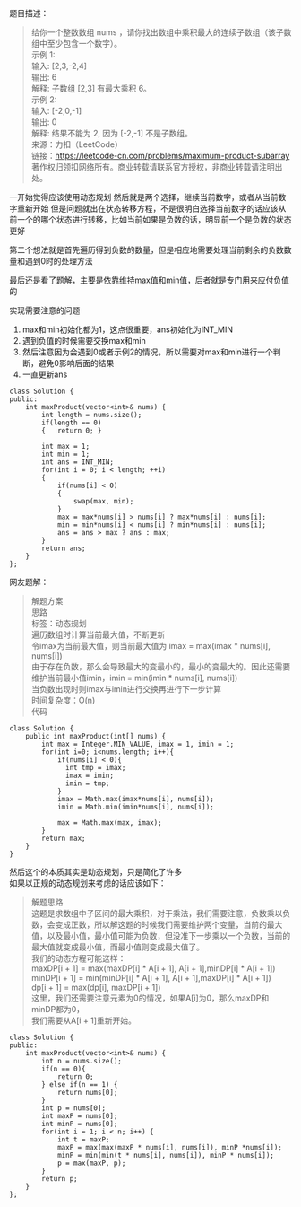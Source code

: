 题目描述：
> 给你一个整数数组 nums ，请你找出数组中乘积最大的连续子数组（该子数组中至少包含一个数字）。      
示例 1:        
输入: [2,3,-2,4]        
输出: 6       
解释: 子数组 [2,3] 有最大乘积 6。      
示例 2:       
输入: [-2,0,-1]      
输出: 0        
解释: 结果不能为 2, 因为 [-2,-1] 不是子数组。       
来源：力扣（LeetCode）       
链接：https://leetcode-cn.com/problems/maximum-product-subarray       
著作权归领扣网络所有。商业转载请联系官方授权，非商业转载请注明出处。       

一开始觉得应该使用动态规划
然后就是两个选择，继续当前数字，或者从当前数字重新开始
但是问题就出在状态转移方程，不是很明白选择当前数字的话应该从前一个的哪个状态进行转移，比如当前如果是负数的话，明显前一个是负数的状态更好

第二个想法就是首先遍历得到负数的数量，但是相应地需要处理当前剩余的负数数量和遇到0时的处理方法

最后还是看了题解，主要是依靠维持max值和min值，后者就是专门用来应付负值的

实现需要注意的问题
1. max和min初始化都为1，这点很重要，ans初始化为INT_MIN
2. 遇到负值的时候需要交换max和min
3. 然后注意因为会遇到0或者示例2的情况，所以需要对max和min进行一个判断，避免0影响后面的结果
4. 一直更新ans

```
class Solution {
public:
    int maxProduct(vector<int>& nums) {
        int length = nums.size();
        if(length == 0)
        {   return 0; }
        
        int max = 1;
        int min = 1;
        int ans = INT_MIN;
        for(int i = 0; i < length; ++i)
        {
            if(nums[i] < 0)
            {
                swap(max, min);
            }
            max = max*nums[i] > nums[i] ? max*nums[i] : nums[i];
            min = min*nums[i] < nums[i] ? min*nums[i] : nums[i];
            ans = ans > max ? ans : max; 
        }
        return ans;
    }
};
```

网友题解：
> 解题方案      
思路      
标签：动态规划       
遍历数组时计算当前最大值，不断更新         
令imax为当前最大值，则当前最大值为 imax = max(imax * nums[i], nums[i])           
由于存在负数，那么会导致最大的变最小的，最小的变最大的。因此还需要维护当前最小值imin，imin = min(imin * nums[i], nums[i])       
当负数出现时则imax与imin进行交换再进行下一步计算        
时间复杂度：O(n)        
代码      

```
class Solution {
    public int maxProduct(int[] nums) {
        int max = Integer.MIN_VALUE, imax = 1, imin = 1;
        for(int i=0; i<nums.length; i++){
            if(nums[i] < 0){ 
              int tmp = imax;
              imax = imin;
              imin = tmp;
            }
            imax = Math.max(imax*nums[i], nums[i]);
            imin = Math.min(imin*nums[i], nums[i]);
            
            max = Math.max(max, imax);
        }
        return max;
    }
}
```

然后这个的本质其实是动态规划，只是简化了许多       
如果以正规的动态规划来考虑的话应该如下：      
> 解题思路         
这题是求数组中子区间的最大乘积，对于乘法，我们需要注意，负数乘以负数，会变成正数，所以解这题的时候我们需要维护两个变量，当前的最大值，以及最小值，最小值可能为负数，但没准下一步乘以一个负数，当前的最大值就变成最小值，而最小值则变成最大值了。  
我们的动态方程可能这样：         
maxDP[i + 1] = max(maxDP[i] * A[i + 1], A[i + 1],minDP[i] * A[i + 1])      
minDP[i + 1] = min(minDP[i] * A[i + 1], A[i + 1],maxDP[i] * A[i + 1])       
dp[i + 1] = max(dp[i], maxDP[i + 1])       
这里，我们还需要注意元素为0的情况，如果A[i]为0，那么maxDP和minDP都为0，      
我们需要从A[i + 1]重新开始。      
```
class Solution {
public:
    int maxProduct(vector<int>& nums) {
        int n = nums.size();
        if(n == 0){
            return 0;
        } else if(n == 1) {
            return nums[0];
        }
        int p = nums[0];
        int maxP = nums[0];
        int minP = nums[0];
        for(int i = 1; i < n; i++) {
            int t = maxP;
            maxP = max(max(maxP * nums[i], nums[i]), minP *nums[i]);
            minP = min(min(t * nums[i], nums[i]), minP * nums[i]);
            p = max(maxP, p);
        }
        return p;
    }
};
```



